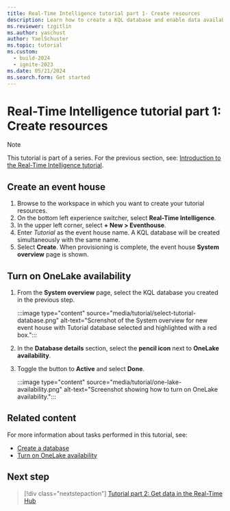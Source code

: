 ```yaml
---
title: Real-Time Intelligence tutorial part 1- Create resources
description: Learn how to create a KQL database and enable data availability in Microsoft Fabric.
ms.reviewer: tzgitlin
ms.author: yaschust
author: YaelSchuster
ms.topic: tutorial
ms.custom:
  - build-2024
  - ignite-2023
ms.date: 05/21/2024
ms.search.form: Get started
---
```

# Real-Time Intelligence tutorial part 1: Create resources

> [!NOTE]
> This tutorial is part of a series. For the previous section, see: [Introduction to the Real-Time Intelligence tutorial](tutorial-introduction.md).

## Create an event house

1. Browse to the workspace in which you want to create your tutorial resources.
1. On the bottom left experience switcher, select **Real-Time Intelligence**.
1. In the upper left corner, select **+ New > Eventhouse**.
1. Enter *Tutorial* as the event house name. A KQL database will be created simultaneously with the same name.
1. Select **Create**. When provisioning is complete, the event house **System overview** page is shown.

## Turn on OneLake availability

1. From the **System overview** page, select the KQL database you created in the previous step.

    :::image type="content" source="media/tutorial/select-tutorial-database.png" alt-text="Screnshot of the System overview for new event house with Tutorial database selected and highlighted with a red box.":::

1. In the **Database details** section, select the **pencil icon** next to **OneLake availability**.
1. Toggle the button to **Active** and select **Done**.

    :::image type="content" source="media/tutorial/one-lake-availability.png" alt-text="Screenshot showing how to turn on OneLake availability.":::

## Related content

For more information about tasks performed in this tutorial, see:

* [Create a database](create-database.md)
* [Turn on OneLake availability](one-logical-copy.md#turn-on-onelake-availability)

## Next step

> [!div class="nextstepaction"]
> [Tutorial part 2: Get data in the Real-Time Hub](tutorial-2-get-real-time-events.md)
